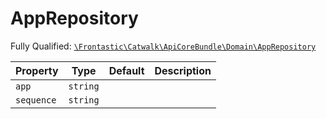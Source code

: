 #  AppRepository

Fully Qualified: [`\Frontastic\Catwalk\ApiCoreBundle\Domain\AppRepository`](../../../../src/php/ApiCoreBundle/Domain/AppRepository.php)

Property|Type|Default|Description
--------|----|-------|-----------
`app`|`string`||
`sequence`|`string`||

